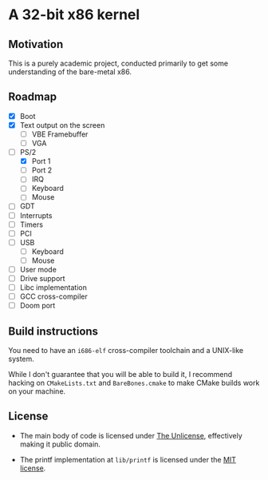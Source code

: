 # A 32-bit x86 kernel

## Motivation
This is a purely academic project, conducted primarily to get
some understanding of the bare-metal x86.

## Roadmap
- [x] Boot
- [x] Text output on the screen
    - [ ] VBE Framebuffer
    - [ ] VGA
- [ ] PS/2
    - [x] Port 1
    - [ ] Port 2
    - [ ] IRQ
    - [ ] Keyboard
    - [ ] Mouse
- [ ] GDT
- [ ] Interrupts
- [ ] Timers
- [ ] PCI
- [ ] USB
    - [ ] Keyboard
    - [ ] Mouse
- [ ] User mode
- [ ] Drive support
- [ ] Libc implementation
- [ ] GCC cross-compiler
- [ ] Doom port

## Build instructions
You need to have an `i686-elf` cross-compiler toolchain and a UNIX-like system.

While I don't guarantee that you will be able to build it, I recommend 
hacking on `CMakeLists.txt` and `BareBones.cmake` to make CMake builds work on your machine.


## License
- The main body of code is licensed under [The Unlicense](LICENSE),
  effectively making it public domain.

- The printf implementation at `lib/printf` is licensed under
  the [MIT license](https://mit-license.org/).